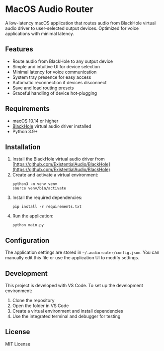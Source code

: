 # MacOS Audio Router

A low-latency macOS application that routes audio from BlackHole virtual audio driver to user-selected output devices. Optimized for voice applications with minimal latency.

## Features

- Route audio from BlackHole to any output device
- Simple and intuitive UI for device selection
- Minimal latency for voice communication
- System tray presence for easy access
- Automatic reconnection if devices disconnect
- Save and load routing presets
- Graceful handling of device hot-plugging

## Requirements

- macOS 10.14 or higher
- [BlackHole](https://github.com/ExistentialAudio/BlackHole) virtual audio driver installed
- Python 3.9+

## Installation

1. Install the BlackHole virtual audio driver from [https://github.com/ExistentialAudio/BlackHole](https://github.com/ExistentialAudio/BlackHole)
2. Create and activate a virtual environment:
   ```
   python3 -m venv venv
   source venv/bin/activate
   ```
3. Install the required dependencies:
   ```
   pip install -r requirements.txt
   ```
4. Run the application:
   ```
   python main.py
   ```

## Configuration

The application settings are stored in `~/.audiorouter/config.json`. You can manually edit this file or use the application UI to modify settings.

## Development

This project is developed with VS Code. To set up the development environment:

1. Clone the repository
2. Open the folder in VS Code
3. Create a virtual environment and install dependencies
4. Use the integrated terminal and debugger for testing

## License

MIT License
